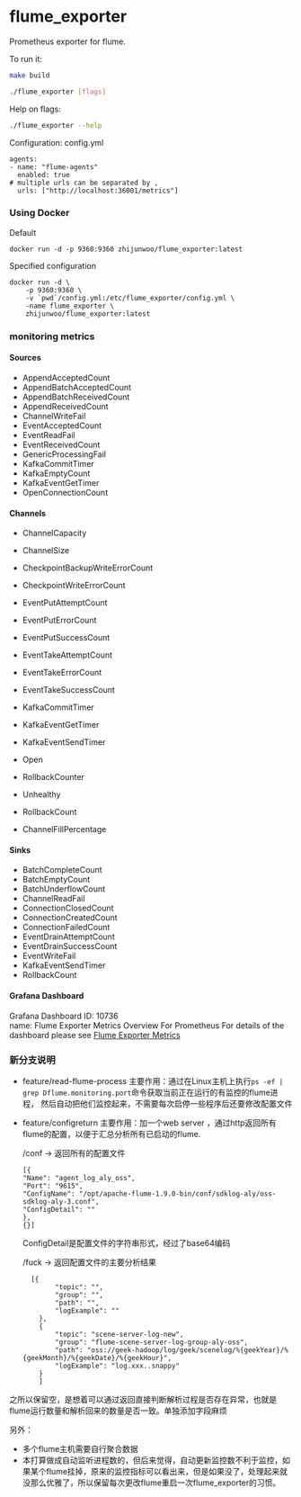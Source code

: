 # flume_exporter
Prometheus exporter for flume.

To run it:

```bash
make build

./flume_exporter [flags]
```

Help on flags:
```bash
./flume_exporter --help
```

Configuration: config.yml
```
agents:
- name: "flume-agents"
  enabled: true
# multiple urls can be separated by ,  
  urls: ["http://localhost:36001/metrics"]   
```

### Using Docker
Default
```
docker run -d -p 9360:9360 zhijunwoo/flume_exporter:latest
```

Specified configuration
```
docker run -d \
    -p 9360:9360 \
    -v `pwd`/config.yml:/etc/flume_exporter/config.yml \
    -name flume_exporter \
    zhijunwoo/flume_exporter:latest
```

### monitoring metrics
#### Sources
- AppendAcceptedCount
- AppendBatchAcceptedCount
- AppendBatchReceivedCount
- AppendReceivedCount
- ChannelWriteFail
- EventAcceptedCount
- EventReadFail
- EventReceivedCount
- GenericProcessingFail
- KafkaCommitTimer
- KafkaEmptyCount
- KafkaEventGetTimer
- OpenConnectionCount

#### Channels
- ChannelCapacity
- ChannelSize
- CheckpointBackupWriteErrorCount
- CheckpointWriteErrorCount
- EventPutAttemptCount
- EventPutErrorCount
- EventPutSuccessCount
- EventTakeAttemptCount
- EventTakeErrorCount
- EventTakeSuccessCount
- KafkaCommitTimer
- KafkaEventGetTimer
- KafkaEventSendTimer
- Open
- RollbackCounter
- Unhealthy

- RollbackCount
- ChannelFillPercentage

#### Sinks
- BatchCompleteCount
- BatchEmptyCount
- BatchUnderflowCount
- ChannelReadFail
- ConnectionClosedCount
- ConnectionCreatedCount
- ConnectionFailedCount
- EventDrainAttemptCount
- EventDrainSuccessCount
- EventWriteFail
- KafkaEventSendTimer
- RollbackCount

#### Grafana Dashboard
Grafana Dashboard ID: 10736  
name: Flume Exporter Metrics Overview For Prometheus
For details of the dashboard please see [Flume Exporter Metrics](https://grafana.com/grafana/dashboards/10736)

### 新分支说明
- feature/read-flume-process
    主要作用：通过在Linux主机上执行`ps -ef | grep Dflume.monitoring.port`命令获取当前正在运行的有监控的flume进程，
    然后自动把他们监控起来，不需要每次启停一些程序后还要修改配置文件

- feature/configreturn
    主要作用：加一个web server ，通过http返回所有flume的配置，以便于汇总分析所有已启动的flume.
  
    /conf -> 返回所有的配置文件
    ```
  [{
  "Name": "agent_log_aly_oss",
  "Port": "9615",
  "ConfigName": "/opt/apache-flume-1.9.0-bin/conf/sdklog-aly/oss-sdklog-aly-3.conf",
  "ConfigDetail": ""
  },
  {}]
  ```
    ConfigDetail是配置文件的字符串形式，经过了base64编码

    /fuck -> 返回配置文件的主要分析结果 

    ```
      [{
            "topic": "",
            "group": "",
            "path": "",
            "logExample": ""
        },
        {
            "topic": "scene-server-log-new",
            "group": "flume-scene-server-log-group-aly-oss",
            "path": "oss://geek-hadoop/log/geek/scenelog/%{geekYear}/%{geekMonth}/%{geekDate}/%{geekHour}",
            "logExample": "log.xxx..snappy"
        }
        ]
    ```
之所以保留空，是想着可以通过返回直接判断解析过程是否存在异常，也就是flume运行数量和解析回来的数量是否一致。单独添加字段麻烦

另外：
* 多个flume主机需要自行聚合数据
* 本打算做成自动监听进程数的，但后来觉得，自动更新监控数不利于监控，如果某个flume挂掉，原来的监控指标可以看出来，但是如果没了，处理起来就没那么优雅了，所以保留每次更改flume重启一次flume_exporter的习惯。
